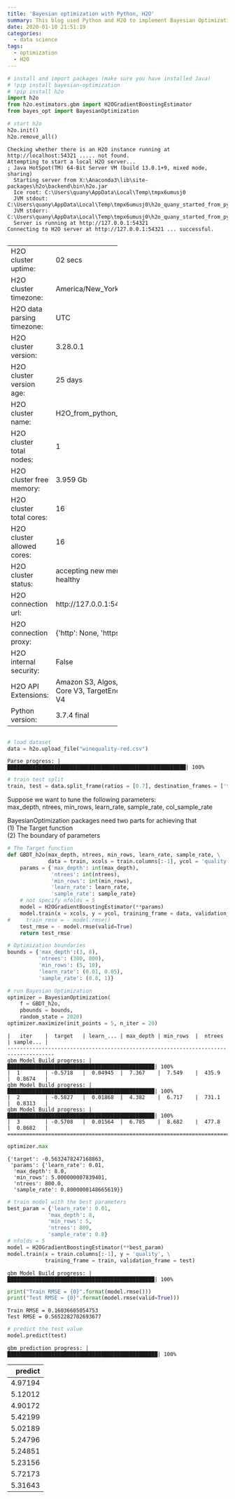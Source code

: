 ```yaml
---
title: 'Bayesian optimization with Python, H2O'
summary: This blog used Python and H2O to implement Bayesian Optimization method for parameters tunning.
date: 2020-01-10 21:51:19
categories:
  - data science
tags:
  - optimization
  - H2O
---
```


```python
# install and import packages (make sure you have installed Java)
# !pip install bayesian-optimization
# !pip install h2o
import h2o
from h2o.estimators.gbm import H2OGradientBoostingEstimator
from bayes_opt import BayesianOptimization
```


```python
# start h2o
h2o.init()
h2o.remove_all()
```

    Checking whether there is an H2O instance running at http://localhost:54321 ..... not found.
    Attempting to start a local H2O server...
    ; Java HotSpot(TM) 64-Bit Server VM (build 13.0.1+9, mixed mode, sharing)
      Starting server from X:\Anaconda3\lib\site-packages\h2o\backend\bin\h2o.jar
      Ice root: C:\Users\quany\AppData\Local\Temp\tmpx6umusj0
      JVM stdout: C:\Users\quany\AppData\Local\Temp\tmpx6umusj0\h2o_quany_started_from_python.out
      JVM stderr: C:\Users\quany\AppData\Local\Temp\tmpx6umusj0\h2o_quany_started_from_python.err
      Server is running at http://127.0.0.1:54321
    Connecting to H2O server at http://127.0.0.1:54321 ... successful.
    


<div style="overflow:auto"><table style="width:50%"><tr><td>H2O cluster uptime:</td>
<td>02 secs</td></tr>
<tr><td>H2O cluster timezone:</td>
<td>America/New_York</td></tr>
<tr><td>H2O data parsing timezone:</td>
<td>UTC</td></tr>
<tr><td>H2O cluster version:</td>
<td>3.28.0.1</td></tr>
<tr><td>H2O cluster version age:</td>
<td>25 days </td></tr>
<tr><td>H2O cluster name:</td>
<td>H2O_from_python_quany_qvstr7</td></tr>
<tr><td>H2O cluster total nodes:</td>
<td>1</td></tr>
<tr><td>H2O cluster free memory:</td>
<td>3.959 Gb</td></tr>
<tr><td>H2O cluster total cores:</td>
<td>16</td></tr>
<tr><td>H2O cluster allowed cores:</td>
<td>16</td></tr>
<tr><td>H2O cluster status:</td>
<td>accepting new members, healthy</td></tr>
<tr><td>H2O connection url:</td>
<td>http://127.0.0.1:54321</td></tr>
<tr><td>H2O connection proxy:</td>
<td>{'http': None, 'https': None}</td></tr>
<tr><td>H2O internal security:</td>
<td>False</td></tr>
<tr><td>H2O API Extensions:</td>
<td>Amazon S3, Algos, AutoML, Core V3, TargetEncoder, Core V4</td></tr>
<tr><td>Python version:</td>
<td>3.7.4 final</td></tr></table></div>



```python
# load dataset
data = h2o.upload_file("winequality-red.csv")
```

    Parse progress: |█████████████████████████████████████████████████████████| 100%

```python
# train test split
train, test = data.split_frame(ratios = [0.7], destination_frames = ['train', 'test'])
```

Suppose we want to tune the following parameters:  
max_depth, ntrees, min_rows, learn_rate, sample_rate, col_sample_rate  

BayesianOptimization packages need two parts for achieving that  
(1) The Target function  
(2) The boundary of parameters  


```python
# The Target function
def GBDT_h2o(max_depth, ntrees, min_rows, learn_rate, sample_rate, \
             data = train, xcols = train.columns[:-1], ycol = 'quality'):
    params = {'max_depth': int(max_depth),
              'ntrees': int(ntrees),
              'min_rows': int(min_rows),
              'learn_rate': learn_rate,
              'sample_rate': sample_rate}
    # not specify nfolds = 5
    model = H2OGradientBoostingEstimator(**params)
    model.train(x = xcols, y = ycol, training_frame = data, validation_frame = test)
#     train_rmse = - model.rmse()
    test_rmse = - model.rmse(valid=True)
    return test_rmse

# Optimization boundaries
bounds = {'max_depth':(3, 8),
          'ntrees': (300, 800),
          'min_rows': (5, 10),
          'learn_rate': (0.01, 0.05),
          'sample_rate': (0.8, 1)}
```


```python
# run Bayesian Optimization
optimizer = BayesianOptimization(
    f = GBDT_h2o,
    pbounds = bounds,
    random_state = 2020)
optimizer.maximize(init_points = 5, n_iter = 20)
```

    |   iter    |  target   | learn_... | max_depth | min_rows  |  ntrees   | sample... |
    -------------------------------------------------------------------------------------
    gbm Model Build progress: |███████████████████████████████████████████████| 100%
    |  1        | -0.5718   |  0.04945  |  7.367    |  7.549    |  435.9    |  0.8674   |
    gbm Model Build progress: |███████████████████████████████████████████████| 100%
    |  2        | -0.5827   |  0.01868  |  4.382    |  6.717    |  731.1    |  0.8313   |
    gbm Model Build progress: |███████████████████████████████████████████████| 100%
    |  3        | -0.5708   |  0.01564  |  6.785    |  8.682    |  477.8    |  0.8682   |
    =====================================================================================

```python
optimizer.max
```

    {'target': -0.5632478247168863,
     'params': {'learn_rate': 0.01,
      'max_depth': 8.0,
      'min_rows': 5.000000007839401,
      'ntrees': 800.0,
      'sample_rate': 0.8000000148665619}}

```python
# train model with the best parameters
best_param = {'learn_rate': 0.01,
             'max_depth': 8,
             'min_rows': 5,
             'ntrees': 800,
             'sample_rate': 0.8}
# nfolds = 5
model = H2OGradientBoostingEstimator(**best_param)
model.train(x = train.columns[:-1], y = 'quality', \
            training_frame = train, validation_frame = test)
```

    gbm Model Build progress: |███████████████████████████████████████████████| 100%

```python
print("Train RMSE = {0}".format(model.rmse()))
print("Test RMSE = {0}".format(model.rmse(valid=True)))
```

    Train RMSE = 0.16036605054753
    Test RMSE = 0.5652282702693677
    
```python
# predict the test value
model.predict(test)
```

    gbm prediction progress: |████████████████████████████████████████████████| 100%
    

<table>
<thead>
<tr><th style="text-align: right;">  predict</th></tr>
</thead>
<tbody>
<tr><td style="text-align: right;">  4.97194</td></tr>
<tr><td style="text-align: right;">  5.12012</td></tr>
<tr><td style="text-align: right;">  4.90172</td></tr>
<tr><td style="text-align: right;">  5.42199</td></tr>
<tr><td style="text-align: right;">  5.02189</td></tr>
<tr><td style="text-align: right;">  5.24796</td></tr>
<tr><td style="text-align: right;">  5.24851</td></tr>
<tr><td style="text-align: right;">  5.23156</td></tr>
<tr><td style="text-align: right;">  5.72173</td></tr>
<tr><td style="text-align: right;">  5.31643</td></tr>
</tbody>
</table>